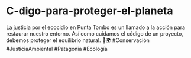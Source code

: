 # C-digo-para-proteger-el-planeta
La justicia por el ecocidio en Punta Tombo es un llamado a la acción para restaurar nuestro entorno. Así como cuidamos el código de un proyecto, debemos proteger el equilibrio natural. 🐧🌍 #Conservación #JusticiaAmbiental #Patagonia #Ecología

